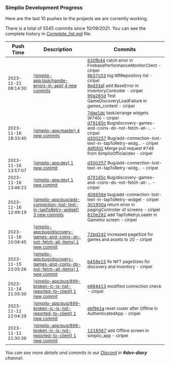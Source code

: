 
### Simplio Development Progress

Here are the last 10 pushes to the projects we are currently working.

There is a total of 5545 commits since 10/09/2021. You can see the complete history in
 [Complete_list.md](Complete_list.md) file.

| Push Time | Description | Commits |
| --- | --- | --- |
| <sub>2023-11-21 08:14:30</sub> | <sub>[[simplio-app:task/handle-errors-in-app] 4 new commits](https://github.com/SimplioOfficial/simplio-app/compare/630fb44fd74a^...99a285d00e05)</sub> | <sub>[630fb44](https://github.com/SimplioOfficial/simplio-app/commit/630fb44fd74a4badac5652f29a32eae6aaacd952) catch error in FirebasePerformanceMonitorClient - ciripel<br>[9b37c03](https://github.com/SimplioOfficial/simplio-app/commit/9b37c03fbcf1b66e35e970411ff70e0e95532bac) log NftRepository list - ciripel<br>[8ed33af](https://github.com/SimplioOfficial/simplio-app/commit/8ed33af8a79f93d7421e6cd486220585a8a621a8) add BaseError in inventoryController - ciripel<br>[99a285d](https://github.com/SimplioOfficial/simplio-app/commit/99a285d00e05956440487915ccd6089d3737f08f) Test GameDiscoveryLoadFailure in games_content - ciripel</sub> |
| <sub>2023-11-16 18:33:40</sub> | <sub>[[simplio-app:master] 4 new commits](https://github.com/SimplioOfficial/simplio-app/compare/d40853f8680a...4dfbfd17f657)</sub> | <sub>[7dae1dc](https://github.com/SimplioOfficial/simplio-app/commit/7dae1dcfd8595e37ef43583df341490bceadd356) task/arrange widgets (#740) - ciripel<br>[d79165c](https://github.com/SimplioOfficial/simplio-app/commit/d79165c14235d5c3a81a0fe127bc641b7879fdcc) Bug/discovery-games-and-coins-do-not-fetch-all-... - ciripel<br>[d300257](https://github.com/SimplioOfficial/simplio-app/commit/d3002574d63958575cc3d8f98b0488a219c671b4) Bug/add-connection-lost-text-in-tapToRetry-widg... - ciripel<br>[4dfbfd1](https://github.com/SimplioOfficial/simplio-app/commit/4dfbfd17f657ae4630c3cc75c79ac322bada4897) Merge pull request #749 from SimplioOfficial/dev - ciripel</sub> |
| <sub>2023-11-16 13:57:07</sub> | <sub>[[simplio-app:dev] 1 new commit](https://github.com/SimplioOfficial/simplio-app/commit/d3002574d63958575cc3d8f98b0488a219c671b4)</sub> | <sub>[d300257](https://github.com/SimplioOfficial/simplio-app/commit/d3002574d63958575cc3d8f98b0488a219c671b4) Bug/add-connection-lost-text-in-tapToRetry-widg... - ciripel</sub> |
| <sub>2023-11-16 13:46:23</sub> | <sub>[[simplio-app:dev] 1 new commit](https://github.com/SimplioOfficial/simplio-app/commit/d79165c14235d5c3a81a0fe127bc641b7879fdcc)</sub> | <sub>[d79165c](https://github.com/SimplioOfficial/simplio-app/commit/d79165c14235d5c3a81a0fe127bc641b7879fdcc) Bug/discovery-games-and-coins-do-not-fetch-all-... - ciripel</sub> |
| <sub>2023-11-16 12:49:19</sub> | <sub>[[simplio-app:bug/add-connection-lost-text-in-tapToRetry-widget] 3 new commits](https://github.com/SimplioOfficial/simplio-app/compare/406656ee9f16^...810e282a2468)</sub> | <sub>[406656e](https://github.com/SimplioOfficial/simplio-app/commit/406656ee9f163c9e016b46b3d20563a0281c603a) bug/add-connection-lost-text-in-tapToRetry-widget - ciripel<br>[301950a](https://github.com/SimplioOfficial/simplio-app/commit/301950a213e694c327d3e4ff7560f5bb65770f89) return error in pagingController of screens - ciripel<br>[810e282](https://github.com/SimplioOfficial/simplio-app/commit/810e282a2468d0274a616fa2eb0ea9456486cc46) add TapToRetryLoader in GameInv screen - ciripel</sub> |
| <sub>2023-11-16 10:06:45</sub> | <sub>[[simplio-app:bug/discovery-games-and-coins-do-not-fetch-all-items] 1 new commit](https://github.com/SimplioOfficial/simplio-app/commit/72bd24227ec7a489d037ad6e3b1eedf3a93892bc)</sub> | <sub>[72bd242](https://github.com/SimplioOfficial/simplio-app/commit/72bd24227ec7a489d037ad6e3b1eedf3a93892bc) increased pageSize for games and assets to 20 - ciripel</sub> |
| <sub>2023-11-15 22:05:26</sub> | <sub>[[simplio-app:bug/discovery-games-and-coins-do-not-fetch-all-items] 1 new commit](https://github.com/SimplioOfficial/simplio-app/commit/b458e15eb6c1a497a52998e8a39d584a4b367c54)</sub> | <sub>[b458e15](https://github.com/SimplioOfficial/simplio-app/commit/b458e15eb6c1a497a52998e8a39d584a4b367c54) fix NFT pageSizes for discovery and inventory - ciripel</sub> |
| <sub>2023-11-14 21:05:30</sub> | <sub>[[simplio-app:bug/899-broken-ic-is-not-reported-to-client] 1 new commit](https://github.com/SimplioOfficial/simplio-app/commit/e884413668ff5e4086a874ba8cbb9951a8dff2ea)</sub> | <sub>[e884413](https://github.com/SimplioOfficial/simplio-app/commit/e884413668ff5e4086a874ba8cbb9951a8dff2ea) modified connection check - ciripel</sub> |
| <sub>2023-11-11 22:04:29</sub> | <sub>[[simplio-app:bug/899-broken-ic-is-not-reported-to-client] 1 new commit](https://github.com/SimplioOfficial/simplio-app/commit/ebf9e1a535611c1ef18f3ca0b3f40e8328f5761f)</sub> | <sub>[ebf9e1a](https://github.com/SimplioOfficial/simplio-app/commit/ebf9e1a535611c1ef18f3ca0b3f40e8328f5761f) reset router after Offline in AuthenticatedApp - ciripel</sub> |
| <sub>2023-11-11 21:30:36</sub> | <sub>[[simplio-app:bug/899-broken-ic-is-not-reported-to-client] 1 new commit](https://github.com/SimplioOfficial/simplio-app/commit/121856742e9631bb8c97a7d6ab65552541ad98da)</sub> | <sub>[1218567](https://github.com/SimplioOfficial/simplio-app/commit/121856742e9631bb8c97a7d6ab65552541ad98da) add Offline screen in simplio_app - ciripel</sub> |

_You can see more details and commits in our [Discord](https://discord.gg/aKhjuwZmdP) in **#dev-diary** channel._
